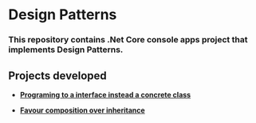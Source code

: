 # Design Patterns

### This repository contains .Net Core console apps project that implements Design Patterns.

## Projects developed
- **[Programing to a interface instead a concrete class](Project1/README.md)**

- **[Favour composition over inheritance](Project1/README.md)**
